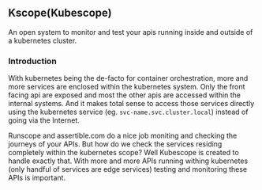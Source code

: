 ## Kscope(Kubescope)
An open system to monitor and test your apis running inside and outside of a kubernetes cluster.

### Introduction
With kubernetes being the de-facto for container orchestration, more and more services are enclosed within the kubernetes system. Only the front facing api are exposed and 
most the other apis are accessed within the internal systems. And it makes total sense to access those services directly using the kubernetes service (eg. `svc-name.svc.cluster.local`) instead of going via the Internet.

Runscope and assertible.com do a nice job moniting and checking the journeys of your APIs. But how do we check the services residing completely within the kubernetes scope? Well Kubescope is created to handle exactly that. 
With more and more APIs running withing kubernetes (only handful of services are edge services) testing and monitoring these APIs is important.


